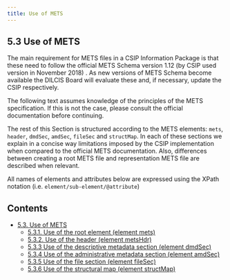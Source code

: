 ```yaml
---
title: Use of METS
---
```

## 5.3 Use of METS
The main requirement for METS files in a CSIP Information Package is that these need to follow the official METS Schema version 1.12 (by CSIP used version in November 2018) . As new versions of METS Schema become available the DILCIS Board will evaluate these and, if necessary, update the CSIP respectively.

The following text assumes knowledge of the principles of the METS specification. If this is not the case, please consult the official documentation  before continuing.

The rest of this Section is structured according to the METS elements: `mets`, `header`, `dmdSec`, `amdSec`, `fileSec` and `structMap`. In each of these sections we explain in a concise way limitations imposed by the CSIP implementation when compared to the official METS documentation. Also, differences between creating a root METS file and representation METS file are described when relevant.

All names of elements and attributes below are expressed using the XPath notation (i.e. `element/sub-element/@attribute`)

## Contents

- [5.3. Use of METS](/)
  - [5.3.1.	Use of the root element (element mets)](mets-root/)
  - [5.3.2.	Use of the header (element metsHdr)](metshdr/)
  - [5.3.3 Use of the descriptive metadata section (element dmdSec)](dmdsec/)
  - [5.3.4 Use of the administrative metadata section (element amdSec)](amdsec/)
  - [5.3.5 Use of the file section (element fileSec)](filesec/)
  - [5.3.6 Use of the structural map (element structMap)](structmap/)

